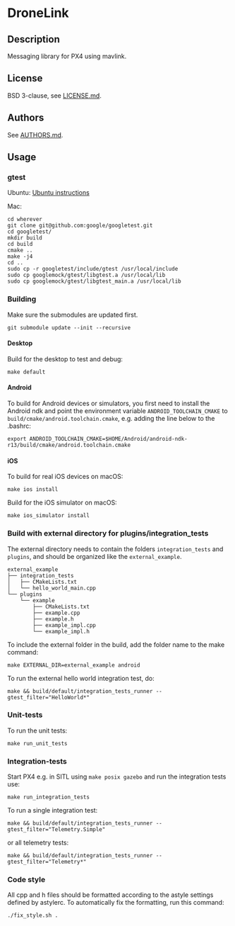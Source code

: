 # DroneLink

## Description

Messaging library for PX4 using mavlink.

## License

BSD 3-clause, see [LICENSE.md](LICENSE.md).

## Authors

See [AUTHORS.md](AUTHORS.md).

## Usage

### gtest

Ubuntu:
[Ubuntu instructions](https://www.eriksmistad.no/getting-started-with-google-test-on-ubuntu/)

Mac:

```
cd wherever
git clone git@github.com:google/googletest.git
cd googletest/
mkdir build
cd build
cmake ..
make -j4
cd ..
sudo cp -r googletest/include/gtest /usr/local/include
sudo cp googlemock/gtest/libgtest.a /usr/local/lib
sudo cp googlemock/gtest/libgtest_main.a /usr/local/lib
```

### Building

Make sure the submodules are updated first.
```
git submodule update --init --recursive
```

#### Desktop

Build for the desktop to test and debug:

```
make default
```

#### Android

To build for Android devices or simulators, you first need to install the Android ndk and point the environment variable `ANDROID_TOOLCHAIN_CMAKE` to `build/cmake/android.toolchain.cmake`, e.g. adding the line below to the .bashrc:

```
export ANDROID_TOOLCHAIN_CMAKE=$HOME/Android/android-ndk-r13/build/cmake/android.toolchain.cmake
```


#### iOS

To build for real iOS devices on macOS:

```
make ios install
```

Build for the iOS simulator on macOS:

```
make ios_simulator install
```


### Build with external directory for plugins/integration_tests

The external directory needs to contain the folders `integration_tests` and `plugins`,
and should be organized like the `external_example`.

```
external_example
├── integration_tests
│   ├── CMakeLists.txt
│   └── hello_world_main.cpp
└── plugins
    └── example
        ├── CMakeLists.txt
        ├── example.cpp
        ├── example.h
        ├── example_impl.cpp
        └── example_impl.h
```

To include the external folder in the build, add the folder name to the make command:

```
make EXTERNAL_DIR=external_example android
```

To run the external hello world integration test, do:
```
make && build/default/integration_tests_runner --gtest_filter="HelloWorld*"
```

### Unit-tests

To run the unit tests:

```
make run_unit_tests
```

### Integration-tests

Start PX4 e.g. in SITL using `make posix gazebo` and run the integration tests use:

```
make run_integration_tests
```

To run a single integration test:
```
make && build/default/integration_tests_runner --gtest_filter="Telemetry.Simple"
```
or all telemetry tests:
```
make && build/default/integration_tests_runner --gtest_filter="Telemetry*"
```

### Code style

All cpp and h files should be formatted according to the astyle settings defined by astylerc.
To automatically fix the formatting, run this command:

```
./fix_style.sh .
```
